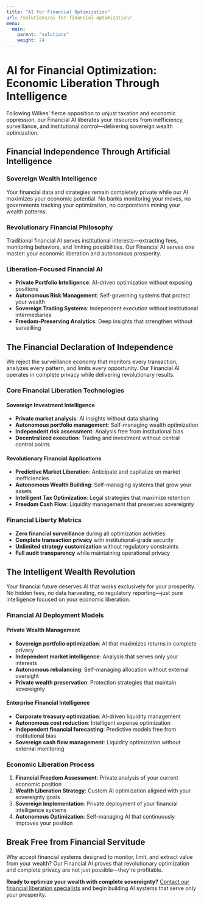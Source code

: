 ```yaml
---
title: "AI for Financial Optimization"
url: /solutions/ai-for-financial-optimization/
menu:
  main:
    parent: "solutions"
    weight: 24
---
```


# AI for Financial Optimization: Economic Liberation Through Intelligence

Following Wilkes' fierce opposition to unjust taxation and economic oppression, our Financial AI liberates your resources from inefficiency, surveillance, and institutional control—delivering sovereign wealth optimization.

## Financial Independence Through Artificial Intelligence

### Sovereign Wealth Intelligence
Your financial data and strategies remain completely private while our AI maximizes your economic potential. No banks monitoring your moves, no governments tracking your optimization, no corporations mining your wealth patterns.

### Revolutionary Financial Philosophy
Traditional financial AI serves institutional interests—extracting fees, monitoring behaviors, and limiting possibilities. Our Financial AI serves one master: your economic liberation and autonomous prosperity.

### Liberation-Focused Financial AI
- **Private Portfolio Intelligence**: AI-driven optimization without exposing positions
- **Autonomous Risk Management**: Self-governing systems that protect your wealth
- **Sovereign Trading Systems**: Independent execution without institutional intermediaries
- **Freedom-Preserving Analytics**: Deep insights that strengthen without surveilling

## The Financial Declaration of Independence

We reject the surveillance economy that monitors every transaction, analyzes every pattern, and limits every opportunity. Our Financial AI operates in complete privacy while delivering revolutionary results.

### Core Financial Liberation Technologies

#### Sovereign Investment Intelligence
- **Private market analysis**: AI insights without data sharing
- **Autonomous portfolio management**: Self-managing wealth optimization
- **Independent risk assessment**: Analysis free from institutional bias
- **Decentralized execution**: Trading and investment without central control points

#### Revolutionary Financial Applications
- **Predictive Market Liberation**: Anticipate and capitalize on market inefficiencies
- **Autonomous Wealth Building**: Self-managing systems that grow your assets
- **Intelligent Tax Optimization**: Legal strategies that maximize retention
- **Freedom Cash Flow**: Liquidity management that preserves sovereignty

### Financial Liberty Metrics
- **Zero financial surveillance** during all optimization activities
- **Complete transaction privacy** with institutional-grade security
- **Unlimited strategy customization** without regulatory constraints
- **Full audit transparency** while maintaining operational privacy

## The Intelligent Wealth Revolution

Your financial future deserves AI that works exclusively for your prosperity. No hidden fees, no data harvesting, no regulatory reporting—just pure intelligence focused on your economic liberation.

### Financial AI Deployment Models

#### Private Wealth Management
- **Sovereign portfolio optimization**: AI that maximizes returns in complete privacy
- **Independent market intelligence**: Analysis that serves only your interests
- **Autonomous rebalancing**: Self-managing allocation without external oversight
- **Private wealth preservation**: Protection strategies that maintain sovereignty

#### Enterprise Financial Intelligence
- **Corporate treasury optimization**: AI-driven liquidity management
- **Autonomous cost reduction**: Intelligent expense optimization
- **Independent financial forecasting**: Predictive models free from institutional bias
- **Sovereign cash flow management**: Liquidity optimization without external monitoring

### Economic Liberation Process
1. **Financial Freedom Assessment**: Private analysis of your current economic position
2. **Wealth Liberation Strategy**: Custom AI optimization aligned with your sovereignty goals
3. **Sovereign Implementation**: Private deployment of your financial intelligence systems
4. **Autonomous Optimization**: Self-managing AI that continuously improves your position

## Break Free from Financial Servitude

Why accept financial systems designed to monitor, limit, and extract value from your wealth? Our Financial AI proves that revolutionary optimization and complete privacy are not just possible—they're profitable.

**Ready to optimize your wealth with complete sovereignty?** [Contact our financial liberation specialists](/) and begin building AI systems that serve only your prosperity.
